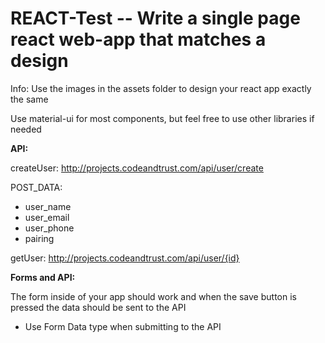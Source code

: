 # REACT-Test -- Write a single page react web-app that matches a design

Info:
Use the images in the assets folder to design your react app exactly the same

Use material-ui for most components, but feel free to use other libraries if needed

**API:**

createUser: http://projects.codeandtrust.com/api/user/create

POST_DATA:
- user_name
- user_email
- user_phone
- pairing

getUser: http://projects.codeandtrust.com/api/user/{id}

**Forms and API:**

The form inside of your app should work and when the save button is pressed the data should be sent to the API

* Use Form Data type when submitting to the API
